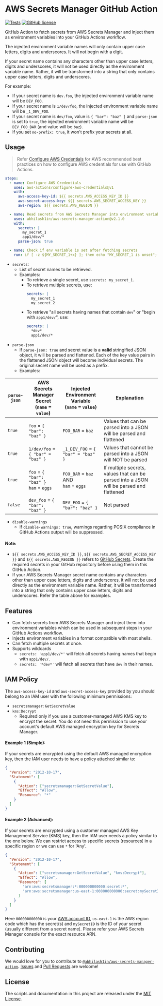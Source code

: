 # AWS Secrets Manager GitHub Action

[![Tests](https://github.com/abhilash1in/aws-secrets-manager-action/actions/workflows/tests.yml/badge.svg)](https://github.com/abhilash1in/aws-secrets-manager-action/actions/workflows/tests.yml)
[![GitHub license](https://img.shields.io/badge/license-MIT-blue.svg)](https://github.com/abhilash1in/aws-secrets-manager-action/blob/master/LICENSE)

GitHub Action to fetch secrets from AWS Secrets Manager and inject them as environment variables into your GitHub Actions workflow.

The injected environment variable names will only contain upper case letters, digits and underscores. It will not begin with a digit.

If your secret name contains any characters other than upper case letters, digits and underscores, it will not be used directly as the environment variable name. Rather, it will be transformed into a string that only contains upper case letters, digits and underscores.

For example:

- If your secret name is `dev.foo`, the injected environment variable name will be `DEV_FOO`.
- If your secret name is `1/dev/foo`, the injected environment variable name will be `_1_DEV_FOO`.
- If your secret name is `dev/foo`, value is `{ "bar": "baz" }` and `parse-json` is set to `true`, the injected environment variable name will be `DEV_FOO_BAR` (and value will be `baz`).
- If you set `no-prefix: true`, it won't prefix your secrets at all.

## Usage

> Refer [Configure AWS Credentials](https://github.com/aws-actions/configure-aws-credentials) for AWS recommended best practices on how to configure AWS credentials for use with GitHub Actions.

```yaml
steps:
  - name: Configure AWS Credentials
    uses: aws-actions/configure-aws-credentials@v1
    with:
      aws-access-key-id: ${{ secrets.AWS_ACCESS_KEY_ID }}
      aws-secret-access-key: ${{ secrets.AWS_SECRET_ACCESS_KEY }}
      aws-region: ${{ secrets.AWS_REGION }}

  - name: Read secrets from AWS Secrets Manager into environment variables
    uses: abhilash1in/aws-secrets-manager-action@v2.1.0
    with:
      secrets: |
        my_secret_1
        app1/dev/*
      parse-json: true

  - name: Check if env variable is set after fetching secrets
    run: if [ -z ${MY_SECRET_1+x} ]; then echo "MY_SECRET_1 is unset"; else echo "MY_SECRET_1 is set to '$MY_SECRET_1'"; fi
```

- `secrets`:
  - List of secret names to be retrieved.
  - Examples:
    - To retrieve a single secret, use `secrets: my_secret_1`.
    - To retrieve multiple secrets, use:
      ```yaml
      secrets: |
        my_secret_1
        my_secret_2
      ```
    - To retrieve "all secrets having names that contain `dev`" or "begin with `app1/dev/`", use:
      ```yaml
      secrets: |
        *dev*
        app1/dev/*
      ```
- `parse-json`
  - If `parse-json: true` and secret value is a **valid** stringified JSON object, it will be parsed and flattened. Each of the key value pairs in the flattened JSON object will become individual secrets. The original secret name will be used as a prefix.
  - Examples:

| `parse-json` | AWS Secrets Manager Secret<br>(`name` = `value`) | Injected Environment Variable<br>(`name` = `value`) | Explanation                                                                             |
| ------------ | ------------------------------------------------ | --------------------------------------------------- | --------------------------------------------------------------------------------------- |
| `true`       | `foo` = `{ "bar": "baz" }`                       | `FOO_BAR` = `baz`                                   | Values that can be parsed into a JSON will be parsed and flattened                      |
| `true`       | `1/dev/foo` = `{ "bar" = "baz" }`                | `_1_DEV_FOO` = `{ "bar" = "baz" }`                  | Values that cannot be parsed into a JSON will NOT be parsed                             |
| `true`       | `foo` = `{ "bar": "baz" }`<br>`ham` = `eggs`     | `FOO_BAR` = `baz` AND<br>`ham` = `eggs`             | If multiple secrets, values that can be parsed into a JSON will be parsed and flattened |
| `false`      | `dev_foo` = `{ "bar": "baz" }`                   | `DEV_FOO` = `{ "bar": "baz" }`                      | Not parsed                                                                              |

- `disable-warnings`
  - If `disable-warnings: true`, warnings regarding POSIX compliance in GitHub Actions output will be suppressed.

#### Note:

- `${{ secrets.AWS_ACCESS_KEY_ID }}`, `${{ secrets.AWS_SECRET_ACCESS_KEY }}` and `${{ secrets.AWS_REGION }}` refers to [GitHub Secrets](https://help.github.com/en/actions/configuring-and-managing-workflows/creating-and-storing-encrypted-secrets). Create the required secrets in your GitHub repository before using them in this GitHub Action.
- If your AWS Secrets Manager secret name contains any characters other than upper case letters, digits and underscores, it will not be used directly as the environment variable name. Rather, it will be transformed into a string that only contains upper case letters, digits and underscores. Refer the table above for examples.

## Features

- Can fetch secrets from AWS Secrets Manager and inject them into environment variables which can be used in subsequent steps in your GitHub Actions workflow.
- Injects environment variables in a format compatible with most shells.
- Can fetch multiple secrets at once.
- Supports wildcards
  - `secrets: 'app1/dev/*'` will fetch all secrets having names that begin with `app1/dev/`.
  - `secrets: '*dev*'` will fetch all secrets that have `dev` in their names.

## IAM Policy

The `aws-access-key-id` and `aws-secret-access-key` provided by you should belong to an IAM user with the following minimum permissions:

- `secretsmanager:GetSecretValue`
- `kms:Decrypt`
  - Required only if you use a customer-managed AWS KMS key to encrypt the secret. You do not need this permission to use your account's default AWS managed encryption key for Secrets Manager.

#### Example 1 (Simple):

If your secrets are encrypted using the default AWS managed encryption key, then the IAM user needs to have a policy attached similar to:

```json
{
  "Version": "2012-10-17",
  "Statement": [
    {
      "Action": ["secretsmanager:GetSecretValue"],
      "Effect": "Allow",
      "Resource": "*"
    }
  ]
}
```

#### Example 2 (Advanced):

If your secrets are encrypted using a customer managed AWS Key Management Service (KMS) key, then the IAM user needs a policy similar to the one below. We can restrict access to specific secrets (resources) in a specific region or we can use `*` for 'Any'.

```json
{
  "Version": "2012-10-17",
  "Statement": [
    {
      "Action": ["secretsmanager:GetSecretValue", "kms:Decrypt"],
      "Effect": "Allow",
      "Resource": [
        "arn:aws:secretsmanager:*:000000000000:secret:*",
        "arn:aws:secretsmanager:us-east-1:000000000000:secret:mySecretID"
      ]
    }
  ]
}
```

Here `000000000000` is your [AWS account ID](https://console.aws.amazon.com/billing/home?#/account), `us-east-1` is the AWS region code which has the secret(s) and `mySecretID` is the ID of your secret (usually different from a secret name). Please refer your AWS Secrets Manager console for the exact resource ARN.

## Contributing

We would love for you to contribute to [`@abhilash1in/aws-secrets-manager-action`](https://github.com/abhilash1in/aws-secrets-manager-action). [Issues](https://github.com/abhilash1in/aws-secrets-manager-action/issues) and [Pull Requests](https://github.com/abhilash1in/aws-secrets-manager-action/pulls) are welcome!

## License

The scripts and documentation in this project are released under the [MIT License](https://github.com/abhilash1in/aws-secrets-manager-action/blob/master/LICENSE).
